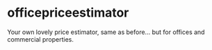 # officepriceestimator
Your own lovely price estimator, same as before... but for offices and commercial properties.

